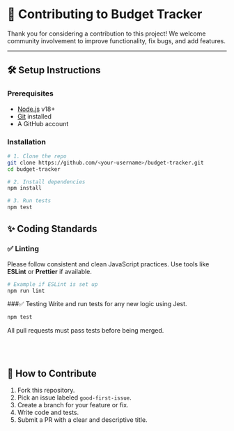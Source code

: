 # 🤝 Contributing to Budget Tracker

Thank you for considering a contribution to this project! We welcome community involvement to improve functionality, fix bugs, and add features.

---

## 🛠️ Setup Instructions

### Prerequisites
- [Node.js](https://nodejs.org/) v18+
- [Git](https://git-scm.com/) installed
- A GitHub account

### Installation

```bash
# 1. Clone the repo
git clone https://github.com/<your-username>/budget-tracker.git
cd budget-tracker

# 2. Install dependencies
npm install

# 3. Run tests
npm test
```


## ✨ Coding Standards

### ✅ Linting  
Please follow consistent and clean JavaScript practices. Use tools like **ESLint** or **Prettier** if available.

```bash
# Example if ESLint is set up
npm run lint
```

###✅ Testing
Write and run tests for any new logic using Jest.

```bash
npm test
```

All pull requests must pass tests before being merged.

<br>
<br>

## 🚀 How to Contribute

1. Fork this repository.  
2. Pick an issue labeled `good-first-issue`.  
3. Create a branch for your feature or fix.  
4. Write code and tests.  
5. Submit a PR with a clear and descriptive title.

